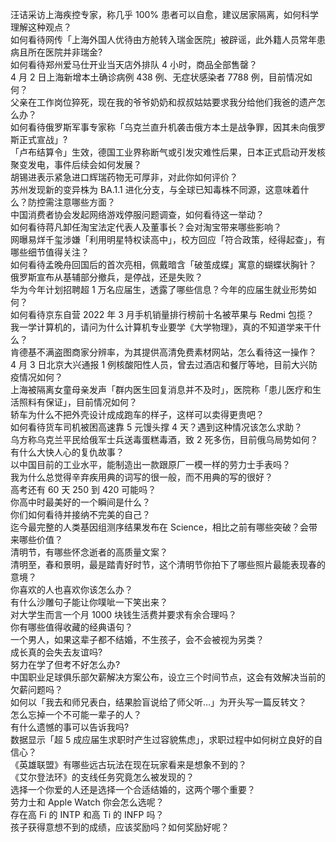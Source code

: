 汪诘采访上海疾控专家，称几乎 100% 患者可以自愈，建议居家隔离，如何科学理解这种观点？  
如何看待网传「上海外国人优待由方舱转入瑞金医院」被辟谣，此外籍人员常年患病且所在医院并非瑞金?  
如何看待郑州爱马仕开业当天店外排队 4 小时，商品全部售罄？  
4 月 2 日上海新增本土确诊病例 438 例、无症状感染者 7788 例，目前情况如何？  
父亲在工作岗位猝死，现在我的爷爷奶奶和叔叔姑姑要求我分给他们我爸的遗产怎么办？  
如何看待俄罗斯军事专家称「乌克兰直升机袭击俄方本土是战争罪，因其未向俄罗斯正式宣战」?  
「卢布结算令」生效，德国工业界称断气或引发灾难性后果，日本正式启动开发核聚变发电，事件后续会如何发展？  
胡锡进表示紧急进口辉瑞药物无可厚非，对此你如何评价？  
苏州发现新的变异株为 BA.1.1 进化分支，与全球已知毒株不同源，这意味着什么？防控需注意哪些方面？  
中国消费者协会发起网络游戏停服问题调查，如何看待这一举动？  
如何看待蒋凡卸任淘宝法定代表人及董事长？会对淘宝带来哪些影响？  
网曝易烊千玺涉嫌「利用明星特权读高中」，校方回应「符合政策，经得起查」，有哪些细节值得关注？  
如何看待孟晚舟回国后的首次亮相，佩戴暗含「破茧成蝶」寓意的蝴蝶状胸针？  
俄罗斯宣布从基辅部分撤兵，是停战，还是失败？  
华为今年计划招聘超 1 万名应届生，透露了哪些信息？今年的应届生就业形势如何？  
如何看待京东自营 2022 年 3 月手机销量排行榜前十名被苹果与 Redmi 包揽？  
我一学计算机的，请问为什么计算机专业要学《大学物理》，真的不知道学来干什么？  
肯德基不满盗图商家分辨率，为其提供高清免费素材网站，怎么看待这一操作？  
4 月 3 日北京大兴通报 1 例核酸阳性人员，曾去过酒店和餐厅等地，目前大兴防疫情况如何？  
上海被隔离女童母亲发声「群内医生回复消息并不及时」，医院称「患儿医疗和生活照料有保证」，目前情况如何？  
轿车为什么不把外壳设计成成跑车的样子，这样可以卖得更贵吧？  
如何看待货车司机被困高速靠 5 元馒头撑 4 天？遇到这种情况该怎么求助？  
乌方称乌克兰平民给俄军士兵送毒蛋糕毒酒，致 2 死多伤，目前俄乌局势如何？  
有什么大快人心的复仇故事？  
以中国目前的工业水平，能制造出一款跟原厂一模一样的劳力士手表吗？  
我为什么总觉得辛弃疾用典的词写的很一般，而不用典的写的很好？  
高考还有 60 天 250 到 420 可能吗？  
你高中时最美好的一个瞬间是什么？  
你们如何看待并接纳不完美的自己？  
迄今最完整的人类基因组测序结果发布在 Science，相比之前有哪些突破？会带来哪些价值？  
清明节，有哪些怀念逝者的高质量文案？  
清明至，春和景明，最是踏青好时节，这个清明节你拍下了哪些照片最能表现春的意境？  
你喜欢的人也喜欢你该怎么办？  
有什么沙雕句子能让你噗呲一下笑出来？  
对大学生而言一个月 1000 块钱生活费并要求有余合理吗？  
你有哪些值得收藏的经典语句？  
一个男人，如果这辈子都不结婚，不生孩子，会不会被视为另类？  
成长真的会失去友谊吗?  
努力在学了但考不好怎么办?  
中国职业足球俱乐部欠薪解决方案公布，设立三个时间节点，这会有效解决当前的欠薪问题吗？  
如何以「我去和师兄表白，结果脸盲说给了师父听…」为开头写一篇反转文？  
怎么忘掉一个不可能一辈子的人？  
有什么遗憾的事可以告诉我吗?  
数据显示「超 5 成应届生求职时产生过容貌焦虑」，求职过程中如何树立良好的自信心？  
《英雄联盟》有哪些远古玩法在现在玩家看来是想象不到的？  
《艾尔登法环》的支线任务究竟怎么被发现的？  
选择一个你爱的人还是选择一个合适结婚的，这两个哪个重要？  
劳力士和 Apple Watch 你会怎么选呢？  
存在高 Fi 的 INTP 和高 Ti 的 INFP 吗？  
孩子获得意想不到的成绩，应该奖励吗？如何奖励好呢？  
